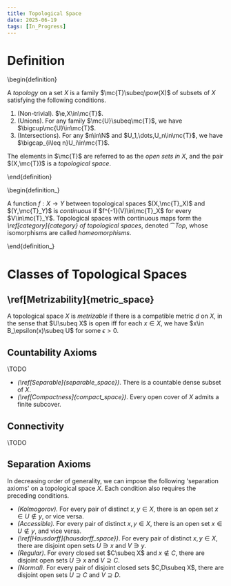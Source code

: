 ```yaml
---
title: Topological Space
date: 2025-06-19
tags: [In_Progress]
---
```


# Definition

\begin{definition}

A _topology_ on a set $X$ is a family $\mc{T}\subeq\pow(X)$ of subsets of $X$ satisfying the following conditions.
1. (Non-trivial). $\e,X\in\mc{T}$.
2. (Unions). For any family $\mc{U}\subeq\mc{T}$, we have $\bigcup\mc{U}\in\mc{T}$.
3. (Intersections). For any $n\in\N$ and $U_1,\dots,U_n\in\mc{T}$, we have $\bigcap_{i\leq n}U_i\in\mc{T}$.

The elements in $\mc{T}$ are referred to as the _open sets in $X$_, and the pair $(X,\mc{T})$ is a _topological space_.

\end{definition}

\begin{definition_}

A function $f:X\to Y$ between topological spaces $(X,\mc{T}_X)$ and $(Y,\mc{T}_Y)$ is _continuous_ if $f^{-1}(V)\in\mc{T}_X$  for every $V\in\mc{T}_Y$. Topological spaces with continuous maps form the _\ref[category]{category} of topological spaces_, denoted $\cat{Top}$, whose isomorphisms are called _homeomorphisms_.

\end{definition_}

# Classes of Topological Spaces

## \ref[Metrizability]{metric_space}

A topological space $X$ is _metrizable_ if there is a compatible metric $d$ on $X$, in the sense that $U\subeq X$ is open iff for each $x\in X$, we have $x\in B_\epsilon(x)\subeq U$ for some $\epsilon>0$.

## Countability Axioms

\TODO
* _(\ref[Separable]{separable_space})_. There is a countable dense subset of $X$.
* _(\ref[Compactness]{compact_space})_. Every open cover of $X$ admits a finite subcover.

## Connectivity

\TODO

## Separation Axioms

In decreasing order of generality, we can impose the following 'separation axioms' on a topological space $X$. Each condition also requires the preceding conditions.
* _(Kolmogorov)._ For every pair of distinct $x,y\in X$, there is an open set $x\in U\not\in y$, or vice versa.
* _(Accessible)._ For every pair of distinct $x,y\in X$, there is an open set $x\in U\not\in y$, and vice versa.
* _(\ref[Hausdorff]{hausdorff_space})_. For every pair of distinct $x,y\in X$, there are disjoint open sets $U\ni x$ and $V\ni y$.
* _(Regular)_. For every closed set $C\subeq X$ and $x\not\in C$, there are disjoint open sets $U\ni x$ and $V\supseteq C$.
* _(Normal)_. For every pair of disjoint closed sets $C,D\subeq X$, there are disjoint open sets $U\supseteq C$ and $V\supseteq D$.

